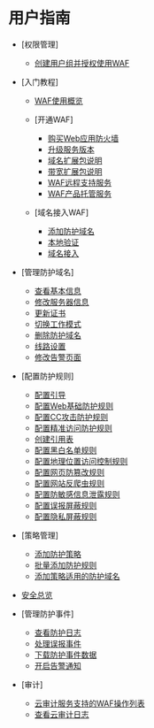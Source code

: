 # 用户指南

-   [权限管理]
    -   [创建用户组并授权使用WAF](创建用户组并授权使用WAF.md)

-   [入门教程]
    -   [WAF使用概览](WAF使用概览.md)
    -   [开通WAF]
        -   [购买Web应用防火墙](购买Web应用防火墙.md)
        -   [升级服务版本](升级服务版本.md)
        -   [域名扩展包说明](域名扩展包说明.md)
        -   [带宽扩展包说明](带宽扩展包说明.md)
        -   [WAF远程支持服务](WAF远程支持服务.md)
        -   [WAF产品托管服务](WAF产品托管服务.md)

    -   [域名接入WAF]
        -   [添加防护域名](添加防护域名.md)
        -   [本地验证](本地验证.md)
        -   [域名接入](域名接入.md)


-   [管理防护域名]
    -   [查看基本信息](查看基本信息.md)
    -   [修改服务器信息](修改服务器信息.md)
    -   [更新证书](更新证书.md)
    -   [切换工作模式](切换工作模式.md)
    -   [删除防护域名](删除防护域名.md)
    -   [线路设置](线路设置.md)
    -   [修改告警页面](修改告警页面.md)

-   [配置防护规则]
    -   [配置引导](配置引导.md)
    -   [配置Web基础防护规则](配置Web基础防护规则.md)
    -   [配置CC攻击防护规则](配置CC攻击防护规则.md)
    -   [配置精准访问防护规则](配置精准访问防护规则.md)
    -   [创建引用表](创建引用表.md)
    -   [配置黑白名单规则](配置黑白名单规则.md)
    -   [配置地理位置访问控制规则](配置地理位置访问控制规则.md)
    -   [配置网页防篡改规则](配置网页防篡改规则.md)
    -   [配置网站反爬虫规则](配置网站反爬虫规则.md)
    -   [配置防敏感信息泄露规则](配置防敏感信息泄露规则.md)
    -   [配置误报屏蔽规则](配置误报屏蔽规则.md)
    -   [配置隐私屏蔽规则](配置隐私屏蔽规则.md)

-   [策略管理]
    -   [添加防护策略](添加防护策略.md)
    -   [批量添加防护规则](批量添加防护规则.md)
    -   [添加策略适用的防护域名](添加策略适用的防护域名.md)

-   [安全总览](安全总览.md)
-   [管理防护事件]
    -   [查看防护日志](查看防护日志.md)
    -   [处理误报事件](处理误报事件.md)
    -   [下载防护事件数据](下载防护事件数据.md)
    -   [开启告警通知](开启告警通知.md)

-   [审计]
    -   [云审计服务支持的WAF操作列表](云审计服务支持的WAF操作列表.md)
    -   [查看云审计日志](查看云审计日志.md)


